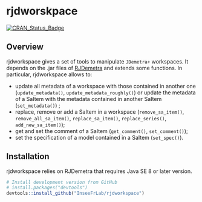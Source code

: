 
<!-- README.md is generated from README.Rmd. Please edit that file -->

# rjdworskpace

[![CRAN\_Status\_Badge](http://www.r-pkg.org/badges/version/rjdworkspace)](https://cran.r-project.org/package=rjdworkspace)

## Overview

rjdworkspace gives a set of tools to manipulate `JDemetra+` workspaces.
It depends on the .jar files of
[RJDemetra](https://github.com/nbbrd/rjdemetra) and extends some
functions. In particular, rjdworkspace allows to:

  - update all metadata of a workspace with those contained in another
    one (`update_metadata()`, `update_metadata_roughly()`) or update the
    metadata of a SaItem with the metadata contained in another SaItem
    (`set_metadata()`) ;  
  - replace, remove or add a SaItem in a workspace (`remove_sa_item()`,
    `remove_all_sa_item()`, `replace_sa_item()`, `replace_series()`,
    `add_new_sa_item()`);  
  - get and set the comment of a SaItem (`get_comment()`,
    `set_comment()`);
  - set the specification of a model contained in a SaItem
    (`set_spec()`).

## Installation

rjdworkspace relies on RJDemetra that requires Java SE 8 or later
version.

``` r
# Install development version from GitHub
# install.packages("devtools")
devtools::install_github("InseeFrLab/rjdworkspace")
```
